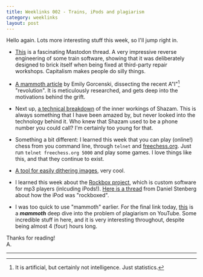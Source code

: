 ```yaml
---
title: Weeklinks 002 - Trains, iPods and plagiarism
category: weeklinks
layout: post
---
```


Hello again. Lots more interesting stuff this week, so I'll jump right in.

- [This](https://social.hackerspace.pl/@q3k/111528162462505087) is a fascinating Mastodon thread. A very impressive reverse engineering of some train software, showing that it was deliberately designed to brick itself when being fixed at third-party repair workshops. Capitalism makes people do silly things.

- [A mammoth article](https://emilygorcenski.com/post/making-god/?utm_source=substack&utm_medium=email) by Emily Gorcenski, dissecting the recent A"I"[^1] "revolution". It is meticulously researched, and gets deep into the motivations behind the grift.

- Next up, [a technical breakdown](https://www.cameronmacleod.com/blog/how-does-shazam-work) of the inner workings of Shazam. This is always something that I have been amazed by, but never looked into the technology behind it. Who knew that Shazam used to be a phone number you could call? I'm certainly too young for that.

- Something a bit different: I learned this week that you can play (online!) chess from you command line, through `telnet` and [freechess.org](freechess.org). Just run `telnet freechess.org 5000` and play some games. I love things like this, and that they continue to exist.

- [A tool for easily dithering images](https://seleb.github.io/ordered-dither-maker/), very cool.

- I learned this week about the [Rockbox project](https://www.rockbox.org/), which is custom software for mp3 players (inlcuding iPods!). [Here is a thread](https://mastodon.social/@bagder/111538350617290554) from Daniel Stenberg about how the iPod was "rockboxed".

- I was too quick to use "mammoth" earlier. For the final link today, [this](https://www.youtube.com/watch?v=yDp3cB5fHXQ) is a ***mammoth*** deep dive into the problem of plagiarism on YouTube. Some incredible stuff in here, and it is very interesting throughout, despite being almost 4 (four) hours long.

Thanks for reading!<br>
A.

<hr>

[^1]: It is artificial, but certainly not intelligence. Just statistics.
